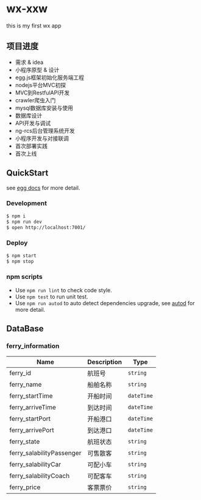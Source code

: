 # wx-xxw

this is my first wx app

## 项目进度

- 需求 & idea
- 小程序原型 & 设计
- egg.js框架初始化服务端工程
- nodejs平台MVC初探
- MVC到RestfulAPI开发
- crawler爬虫入门
- mysql数据库安装与使用
- 数据库设计
- API开发与调试
- ng-rcs后台管理系统开发
- 小程序开发与对接联调
- 首次部署实践
- 首次上线

## QuickStart

<!-- add docs here for user -->

see [egg docs][egg] for more detail.

### Development

```bash
$ npm i
$ npm run dev
$ open http://localhost:7001/
```

### Deploy

```bash
$ npm start
$ npm stop
```

### npm scripts

- Use `npm run lint` to check code style.
- Use `npm test` to run unit test.
- Use `npm run autod` to auto detect dependencies upgrade, see [autod](https://www.npmjs.com/package/autod) for more detail.

[egg]: https://eggjs.org

## DataBase

### ferry_information

| Name | Description | Type |
| ------ | ------ | ------ |
| ferry_id | 航班号 | `string` |
| ferry_name | 船舶名称 | `string` |
| ferry_startTime | 开船时间 | `dateTime` |
| ferry_arriveTime | 到达时间 | `dateTime` |
| ferry_startPort | 开船港口 | `dateTime` |
| ferry_arrivePort | 到达港口 | `dateTime` |
| ferry_state | 航班状态 | `string` |
| ferry_salabilityPassenger | 可售散客 | `string` |
| ferry_salabilityCar | 可配小车 | `string` |
| ferry_salabilityCoach | 可配客车 | `string` |
| ferry_price | 客票票价 | `string` |

### 
